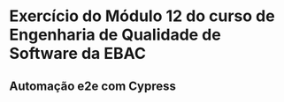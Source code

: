 # Exercício do Módulo 12 do curso de Engenharia de Qualidade de Software da EBAC
## Automação e2e com Cypress